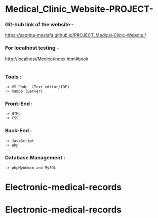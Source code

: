 # Medical_Clinic_Website-PROJECT-

### Git-hub link of the website -
https://sabrina-mostafa.github.io/PROJECT_Medical-Clinic-Website./


### For localhost testing -
http://localhost/Medico/index.html#book
<br/><br/>


### Tools :

    -> VS Code  (Text editor/IDE) 
    -> Xampp (Server)
        
### Front-End :

    -> HTML
    -> CSS
    
### Back-End :

    -> JavaScript
    -> php
    
### Database Management :

    -> phpMyAdmin and MySQL

# Electronic-medical-records
# Electronic-medical-records

